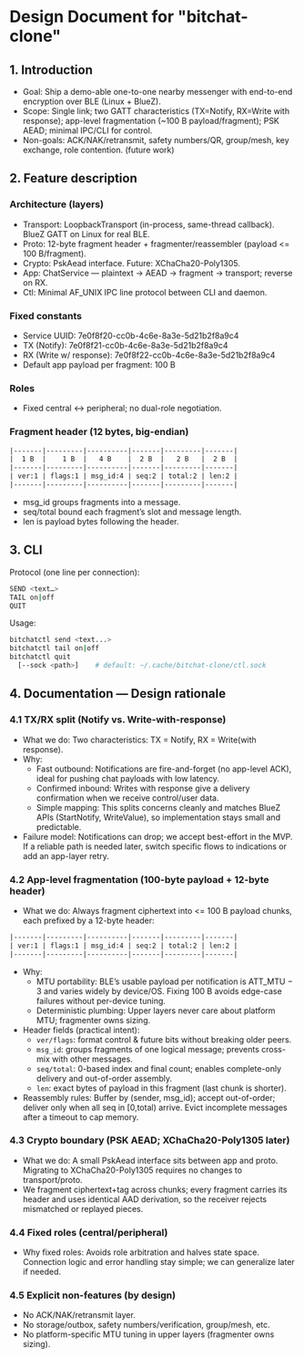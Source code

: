 # Design Document for "bitchat-clone"

## 1. Introduction

* Goal: Ship a demo-able one-to-one nearby messenger with end-to-end encryption over BLE (Linux + BlueZ).
* Scope: Single link; two GATT characteristics (TX=Notify, RX=Write with response); app-level fragmentation (~100 B payload/fragment); PSK AEAD; minimal IPC/CLI for control.
* Non-goals: ACK/NAK/retransmit, safety numbers/QR, group/mesh, key exchange, role contention. (future work)

## 2. Feature description

### Architecture (layers)

* Transport: LoopbackTransport (in-process, same-thread callback). BlueZ GATT on Linux for real BLE.
* Proto: 12-byte fragment header + fragmenter/reassembler (payload <= 100 B/fragment).
* Crypto: PskAead interface. Future: XChaCha20-Poly1305.
* App: ChatService — plaintext -> AEAD -> fragment -> transport; reverse on RX.
* Ctl: Minimal AF_UNIX IPC line protocol between CLI and daemon.

### Fixed constants

* Service UUID: 7e0f8f20-cc0b-4c6e-8a3e-5d21b2f8a9c4
* TX (Notify): 7e0f8f21-cc0b-4c6e-8a3e-5d21b2f8a9c4
* RX (Write w/ response): 7e0f8f22-cc0b-4c6e-8a3e-5d21b2f8a9c4
* Default app payload per fragment: 100 B

### Roles

* Fixed central <-> peripheral; no dual-role negotiation.

### Fragment header (12 bytes, big-endian)

```txt
|-------|---------|----------|-------|---------|-------|
|  1 B  |    1 B  |   4 B    |  2 B  |   2 B   |  2 B  |
|-------|---------|----------|-------|---------|-------|
| ver:1 | flags:1 | msg_id:4 | seq:2 | total:2 | len:2 |
|-------|---------|----------|-------|---------|-------|
```

* msg_id groups fragments into a message.
* seq/total bound each fragment’s slot and message length.
* len is payload bytes following the header.

## 3. CLI

Protocol (one line per connection):

```bash
SEND <text…>
TAIL on|off
QUIT
```

Usage:
```bash
bitchatctl send <text...>
bitchatctl tail on|off
bitchatctl quit
  [--sock <path>]    # default: ~/.cache/bitchat-clone/ctl.sock
```

## 4. Documentation — Design rationale

### 4.1 TX/RX split (Notify vs. Write-with-response)

* What we do: Two characteristics: TX = Notify, RX = Write(with response).
* Why:
  * Fast outbound: Notifications are fire-and-forget (no app-level ACK), ideal for pushing chat payloads with low latency.
  * Confirmed inbound: Writes with response give a delivery confirmation when we receive control/user data.
  * Simple mapping: This splits concerns cleanly and matches BlueZ APIs (StartNotify, WriteValue), so implementation stays small and predictable.
* Failure model: Notifications can drop; we accept best-effort in the MVP. If a reliable path is needed later, switch specific flows to indications or add an app-layer retry.

### 4.2 App-level fragmentation (100-byte payload + 12-byte header)

* What we do: Always fragment ciphertext into <= 100 B payload chunks, each prefixed by a 12-byte header:

```txt
|-------|---------|----------|-------|---------|-------|
| ver:1 | flags:1 | msg_id:4 | seq:2 | total:2 | len:2 |
|-------|---------|----------|-------|---------|-------|
```

* Why:
  * MTU portability: BLE’s usable payload per notification is ATT_MTU − 3 and varies widely by device/OS. Fixing 100 B avoids edge-case failures without per-device tuning.
  * Deterministic plumbing: Upper layers never care about platform MTU; fragmenter owns sizing.
* Header fields (practical intent):
  * `ver/flags`: format control & future bits without breaking older peers.
  * `msg_id`: groups fragments of one logical message; prevents cross-mix with other messages.
  * `seq/total`: 0-based index and final count; enables complete-only delivery and out-of-order assembly.
  * `len`: exact bytes of payload in this fragment (last chunk is shorter).
* Reassembly rules: Buffer by (sender, msg_id); accept out-of-order; deliver only when all seq in [0,total) arrive. Evict incomplete messages after a timeout to cap memory.

### 4.3 Crypto boundary (PSK AEAD; XChaCha20-Poly1305 later)

* What we do: A small PskAead interface sits between app and proto. Migrating to XChaCha20-Poly1305 requires no changes to transport/proto.
* We fragment ciphertext+tag across chunks; every fragment carries its header and uses identical AAD derivation, so the receiver rejects mismatched or replayed pieces.

### 4.4 Fixed roles (central/peripheral)

* Why fixed roles: Avoids role arbitration and halves state space. Connection logic and error handling stay simple; we can generalize later if needed.

### 4.5 Explicit non-features (by design)

* No ACK/NAK/retransmit layer.
* No storage/outbox, safety numbers/verification, group/mesh, etc.
* No platform-specific MTU tuning in upper layers (fragmenter owns sizing).


